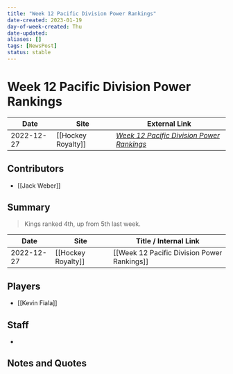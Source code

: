 ```yaml
---
title: "Week 12 Pacific Division Power Rankings"
date-created: 2023-01-19
day-of-week-created: Thu
date-updated: 
aliases: []
tags: [NewsPost]
status: stable
---
```


# Week 12 Pacific Division Power Rankings

| Date       | Site               | External Link                                                                                                              |
| ---------- | ------------------ | -------------------------------------------------------------------------------------------------------------------------- |
| 2022-12-27 | [[Hockey Royalty]] | [*Week 12 Pacific Division Power Rankings*](https://hockeyroyalty.com/2022/12/27/week-12-pacific-division-power-rankings/) |

## Contributors
- [[Jack Weber]]

## Summary
> Kings ranked 4th, up from 5th last week.

| Date       | Site               | Title / Internal Link                       |
| ---------- | ------------------ | ------------------------------------------- |
| 2022-12-27 | [[Hockey Royalty]] | [[Week 12 Pacific Division Power Rankings]] |

## Players
- [[Kevin Fiala]]

## Staff
- 

## Notes and Quotes

